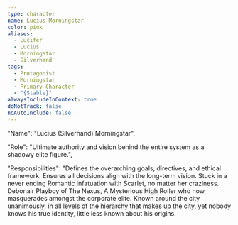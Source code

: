 ```yaml
---
type: character
name: Lucius Morningstar
color: pink
aliases:
  - Lucifer
  - Lucius
  - Morningstar
  - Silverhand
tags:
  - Protagonist
  - Morningstar
  - Primary Character
  - "{Stable}"
alwaysIncludeInContext: true
doNotTrack: false
noAutoInclude: false
---
```

"Name": "Lucius (Silverhand) Morningstar",

"Role": "Ultimate authority and vision behind the entire system as a shadowy elite figure.",

"Responsibilities": "Defines the overarching goals, directives, and ethical framework. Ensures all decisions align with the long-term vision. Stuck in a never ending Romantic infatuation with Scarlet, no matter her craziness. Debonair Playboy of The Nexus, A Mysterious High Roller who now masquerades amongst the corporate elite. Known around the city unanimously, in all levels of the hierarchy that makes up the city, yet nobody knows his true identity, little less known about his origins.